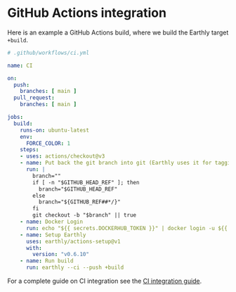 
# GitHub Actions integration

Here is an example a GitHub Actions build, where we build the Earthly target `+build`.

```yml
# .github/workflows/ci.yml

name: CI

on:
  push:
    branches: [ main ]
  pull_request:
    branches: [ main ]

jobs:
  build:
    runs-on: ubuntu-latest
    env:
      FORCE_COLOR: 1
    steps:
    - uses: actions/checkout@v3
    - name: Put back the git branch into git (Earthly uses it for tagging)
      run: |
        branch=""
        if [ -n "$GITHUB_HEAD_REF" ]; then
          branch="$GITHUB_HEAD_REF"
        else
          branch="${GITHUB_REF##*/}"
        fi
        git checkout -b "$branch" || true
    - name: Docker Login
      run: echo "${{ secrets.DOCKERHUB_TOKEN }}" | docker login -u ${{ secrets.DOCKERHUB_USERNAME }} --password-stdin
    - name: Setup Earthly
      uses: earthly/actions-setup@v1
      with:
        version: "v0.6.10"
    - name: Run build
      run: earthly --ci --push +build
```

For a complete guide on CI integration see the [CI integration guide](../overview.md).
